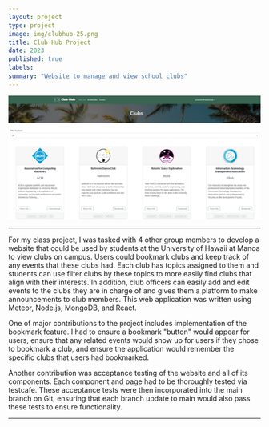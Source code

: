 ```yaml
---
layout: project
type: project
image: img/clubhub-25.png
title: Club Hub Project
date: 2023
published: true
labels:
summary: "Website to manage and view school clubs"
---
```


<img class="img-fluid" src="../img/club-list-page.png">
<hr>
For my class project, I was tasked with 4 other group members to develop a website that could be used by students at the University of Hawaii at Manoa to view clubs on campus. Users could bookmark clubs and keep track of any events that these clubs had. Each club has topics assigned to them and students can use filter clubs by these topics to more easily find clubs that align with their interests. In addition, club officers can easily add and edit events to the clubs they are in charge of and gives them a platform to make announcements to club members. This web application was written using Meteor, Node.js, MongoDB, and React.

One of major contributions to the project includes implementation of the bookmark feature. I had to ensure a bookmark "button" would appear for users, ensure that any related events would show up for users if they chose to bookmark a club, and ensure the application would remember the specific clubs that users had bookmarked. 

Another contribution was acceptance testing of the website and all of its components. Each component and page had to be thoroughly tested via testcafe. These acceptance tests were then incorporated into the main branch on Git, ensuring that each branch update to main would also pass these tests to ensure functionality. 


<hr>

<pre>

</pre>

